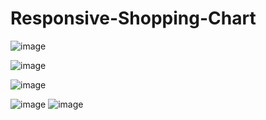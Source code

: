 # Responsive-Shopping-Chart

![image](https://github.com/user-attachments/assets/a4f042e6-3577-4bc7-8f7f-b362591fc5ba)

![image](https://github.com/user-attachments/assets/685a8f5f-3c80-444a-9bd0-7ad75bc0edab)

![image](https://github.com/user-attachments/assets/79314deb-0ad0-477f-9607-8ea2b8076732)

![image](https://github.com/user-attachments/assets/f14d6677-4f40-4ff4-94bf-7b6e4a26e225)                 ![image](https://github.com/user-attachments/assets/d3cc656e-000a-4a39-a90d-ee09621ba862)
 
